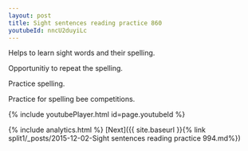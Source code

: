 ```yaml
---
layout: post
title: Sight sentences reading practice 860
youtubeId: nncU2duyiLc
---
```

 
 
Helps to learn sight words and their spelling.

Opportunitiy to repeat the spelling. 

Practice spelling. 
 
Practice for spelling bee competitions. 
 
{% include youtubePlayer.html id=page.youtubeId %}
 
 
{% include analytics.html %} 
[Next]({{ site.baseurl }}{% link  split1/_posts/2015-12-02-Sight sentences reading practice 994.md%})
 
